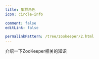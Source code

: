 ```yaml
---
title: 集群角色
icon: circle-info

comment: false
editLink: false

permalinkPattern: /tree/zookeeper/2.html
---
```


介绍一下ZooKeeper相关的知识
